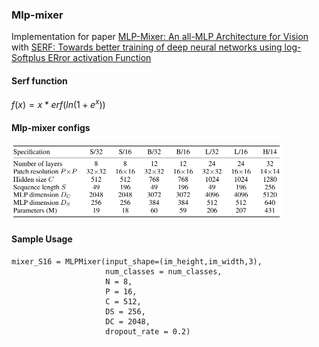 ### Mlp-mixer

Implementation for paper [MLP-Mixer: An all-MLP Architecture for Vision](https://arxiv.org/abs/2105.01601) with [SERF: Towards better training of deep neural networks using log-Softplus ERror activation Function](https://arxiv.org/abs/2108.09598)

#### Serf function

$f(x)=x*erf(ln(1+e^x))$

#### Mlp-mixer configs

<img src="https://github.com/bdghuy/Mlp-mixer/blob/main/configs.PNG" width="433" height="120">

#### Sample Usage

```
mixer_S16 = MLPMixer(input_shape=(im_height,im_width,3),
                     num_classes = num_classes,
                     N = 8,
                     P = 16,
                     C = 512,
                     DS = 256,
                     DC = 2048,
                     dropout_rate = 0.2)
```
